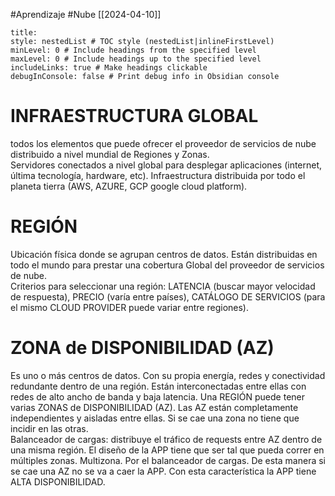 #Aprendizaje #Nube
[[2024-04-10]]
```table-of-contents
title: 
style: nestedList # TOC style (nestedList|inlineFirstLevel)
minLevel: 0 # Include headings from the specified level
maxLevel: 0 # Include headings up to the specified level
includeLinks: true # Make headings clickable
debugInConsole: false # Print debug info in Obsidian console
```
# INFRAESTRUCTURA GLOBAL
todos los elementos que puede ofrecer el proveedor de servicios de nube distribuido a nivel mundial de Regiones y Zonas.  
Servidores conectados a nivel global para desplegar aplicaciones (internet, última tecnología, hardware, etc). Infraestructura distribuida por todo el planeta tierra (AWS, AZURE, GCP google cloud platform).
# REGIÓN 
Ubicación física donde se agrupan centros de datos. Están distribuidas en todo el mundo para prestar una cobertura Global del proveedor de servicios de nube.  
Criterios para seleccionar una región: LATENCIA (buscar mayor velocidad de respuesta), PRECIO (varía entre países), CATÁLOGO DE SERVICIOS (para el mismo CLOUD PROVIDER puede variar entre regiones).
# ZONA de DISPONIBILIDAD (AZ) 
Es uno o más centros de datos. Con su propia energía, redes y conectividad redundante dentro de una región. Están interconectadas entre ellas con redes de alto ancho de banda y baja latencia. Una REGIÓN puede tener varias ZONAS de DISPONIBILIDAD (AZ). Las AZ están completamente independientes y aisladas entre ellas. Si se cae una zona no tiene que incidir en las otras.  
Balanceador de cargas: distribuye el tráfico de requests entre AZ dentro de una misma región. El diseño de la APP tiene que ser tal que pueda correr en múltiples zonas. Multizona. Por el balanceador de cargas. De esta manera si se cae una AZ no se va a caer la APP. Con esta característica la APP tiene ALTA DISPONIBILIDAD.